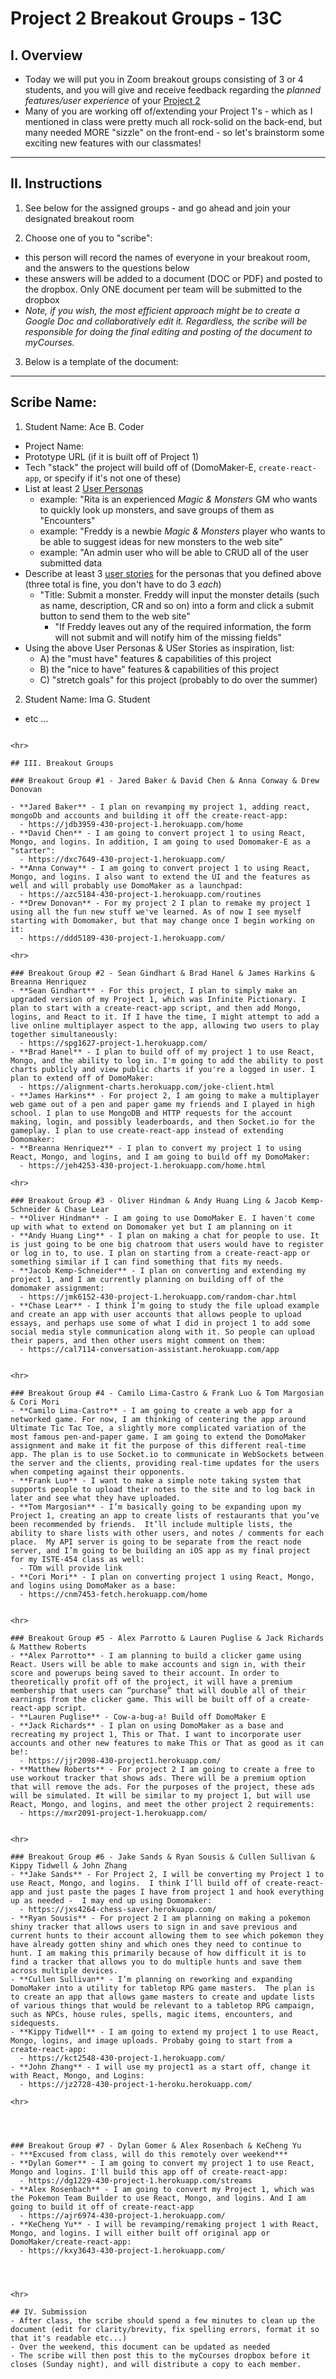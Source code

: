 # Project 2 Breakout Groups - 13C

## I. Overview

- Today we will put you in Zoom breakout groups consisting of 3 or 4 students, and you will give and receive feedback regarding the *planned features/user experience* of your [Project 2](project-2.md)
- Many of you are working off of/extending your Project 1's - which as I mentioned in class were pretty much all rock-solid on the back-end, but many needed MORE "sizzle" on the front-end - so let's brainstorm some exciting new features with our classmates!

<hr>

## II. Instructions

1) See below for the assigned groups - and go ahead and join your designated breakout room

2) Choose one of you to "scribe":
  - this person will record the names of everyone in your breakout room, and the answers to the questions below
  - these answers will be added to a document (DOC or PDF) and posted to the dropbox. Only ONE document per team will be submitted to the dropbox
  - *Note, if you wish, the most efficient approach might be to create a Google Doc and collaboratively edit it. Regardless, the scribe will be responsible for doing the final editing and posting of the document to myCourses.*

3) Below is a template of the document:

<hr>

## Scribe Name:

1) Student Name: Ace B. Coder
- Project Name:
- Prototype URL (if it is built off of Project 1)
- Tech "stack" the project will build off of (DomoMaker-E, `create-react-app`, or specify if it's not one of these)
- List at least 2 [User Personas](https://www.usability.gov/how-to-and-tools/methods/personas.html)
  - example: "Rita is an experienced *Magic & Monsters* GM who wants to quickly look up monsters, and save groups of them as "Encounters"
  - example: "Freddy is a newbie *Magic & Monsters* player who wants to be able to suggest ideas for new monsters to the web site"
  - example: "An admin user who will be able to CRUD all of the user submitted data
- Describe at least 3 [user stories](https://www.productplan.com/glossary/user-story/) for the personas that you defined above (three total is fine, you don't have to do 3 *each*)
  - "Title: Submit a monster. Freddy will input the monster details (such as name, description, CR and so on) into a form and click a submit button to send them to the web site"
    - "If Freddy leaves out any of the required information, the form will not submit and will notify him of the missing fields"
- Using the above User Personas & USer Stories as inspiration, list:
  - A) the "must have" features & capabilities of this project 
  - B) the "nice to have" features &  capabilities of this project 
  - C) "stretch goals" for this project (probably to do over the summer)


2) Student Name: Ima G. Student
- etc ...
```

<hr>

## III. Breakout Groups

### Breakout Group #1 - Jared Baker & David Chen & Anna Conway & Drew Donovan

- **Jared Baker** - I plan on revamping my project 1, adding react, mongoDb and accounts and building it off the create-react-app:
  - https://jdb3959-430-project-1.herokuapp.com/home 
- **David Chen** - I am going to convert project 1 to using React, Mongo, and logins. In addition, I am going to used Domomaker-E as a "starter":
  - https://dxc7649-430-project-1.herokuapp.com/
- **Anna Conway** - I am going to convert project 1 to using React, Mongo, and logins. I also want to extend the UI and the features as well and will probably use DomoMaker as a launchpad:
  - https://azc5184-430-project-1.herokuapp.com/routines
- **Drew Donovan** - For my project 2 I plan to remake my project 1 using all the fun new stuff we've learned. As of now I see myself starting with Domomaker, but that may change once I begin working on it:
  - https://ddd5189-430-project-1.herokuapp.com/

<hr>

### Breakout Group #2 - Sean Gindhart & Brad Hanel & James Harkins & Breanna Henriquez
- **Sean Gindhart** - For this project, I plan to simply make an upgraded version of my Project 1, which was Infinite Pictionary. I plan to start with a create-react-app script, and then add Mongo, logins, and React to it. If I have the time, I might attempt to add a live online multiplayer aspect to the app, allowing two users to play together simultaneously:
  - https://spg1627-project-1.herokuapp.com/
- **Brad Hanel** - I plan to build off of my project 1 to use React, Mongo, and the ability to log in. I'm going to add the ability to post charts publicly and view public charts if you're a logged in user. I plan to extend off of DomoMaker:
  - https://alignment-charts.herokuapp.com/joke-client.html
- **James Harkins** - For project 2, I am going to make a multiplayer web game out of a pen and paper game my friends and I played in high school. I plan to use MongoDB and HTTP requests for the account making, login, and possibly leaderboards, and then Socket.io for the gameplay. I plan to use create-react-app instead of extending Domomaker:
- **Breanna Henriquez** - I plan to convert my project 1 to using React, Mongo, and logins, and I am going to build off my DomoMaker:
  - https://jeh4253-430-project-1.herokuapp.com/home.html

<hr>

### Breakout Group #3 - Oliver Hindman & Andy Huang Ling & Jacob Kemp-Schneider & Chase Lear
- **Oliver Hindman** - I am going to use DomoMaker E. I haven't come up with what to extend on Domomaker yet but I am planning on it
- **Andy Huang Ling** - I plan on making a chat for people to use. It is just going to be one big chatroom that users would have to register or log in to, to use. I plan on starting from a create-react-app or something similar if I can find something that fits my needs.
- **Jacob Kemp-Schneider** - I plan on converting and extending my project 1, and I am currently planning on building off of the domomaker assignment:
  - https://jmk6152-430-project-1.herokuapp.com/random-char.html
- **Chase Lear** - I think I’m going to study the file upload example and create an app with user accounts that allows people to upload essays, and perhaps use some of what I did in project 1 to add some social media style communication along with it. So people can upload their papers, and then other users might comment on them:
  - https://cal7114-conversation-assistant.herokuapp.com/app


<hr>

### Breakout Group #4 - Camilo Lima-Castro & Frank Luo & Tom Margosian & Cori Mori
- **Camilo Lima-Castro** - I am going to create a web app for a networked game. For now, I am thinking of centering the app around Ultimate Tic Tac Toe, a slightly more complicated variation of the most famous pen-and-paper game. I am going to extend the DomoMaker assignment and make it fit the purpose of this different real-time app. The plan is to use Socket.io to communicate in WebSockets between the server and the clients, providing real-time updates for the users when competing against their opponents.
- **Frank Luo** - I want to make a simple note taking system that supports people to upload their notes to the site and to log back in later and see what they have uploaded.
- **Tom Margosian** - I’m basically going to be expanding upon my Project 1, creating an app to create lists of restaurants that you’ve been recommended by friends.  It’ll include multiple lists, the ability to share lists with other users, and notes / comments for each place.  My API server is going to be separate from the react node server, and I’m going to be building an iOS app as my final project for my ISTE-454 class as well:
  - TOm will provide link
- **Cori Mori** - I plan on converting project 1 using React, Mongo, and logins using DomoMaker as a base:
  - https://cnm7453-fetch.herokuapp.com/home


<hr>

### Breakout Group #5 - Alex Parrotto & Lauren Puglise & Jack Richards & Matthew Roberts
- **Alex Parrotto** - I am planning to build a clicker game using React. Users will be able to make accounts and sign in, with their score and powerups being saved to their account. In order to theoretically profit off of the project, it will have a premium membership that users can “purchase” that will double all of their earnings from the clicker game. This will be built off of a create-react-app script.
- **Lauren Puglise** - Cow-a-bug-a! Build off DomoMaker E 
- **Jack Richards** - I plan on using DomoMaker as a base and recreating my project 1, This or That. I want to incorporate user accounts and other new features to make This or That as good as it can be!:
  - https://jjr2098-430-project1.herokuapp.com/
- **Matthew Roberts** - For project 2 I am going to create a free to use workout tracker that shows ads. There will be a premium option that will remove the ads. For the purposes of the project, these ads will be simulated. It will be similar to my project 1, but will use React, Mongo, and logins, and meet the other project 2 requirements:
  - https://mxr2091-project-1.herokuapp.com/


<hr>

### Breakout Group #6 - Jake Sands & Ryan Sousis & Cullen Sullivan & Kippy Tidwell & John Zhang 
- **Jake Sands** - For Project 2, I will be converting my Project 1 to use React, Mongo, and logins.  I think I’ll build off of create-react-app and just paste the pages I have from project 1 and hook everything up as needed -	I may end up using Domomaker:
  - https://jxs4264-chess-saver.herokuapp.com/
- **Ryan Sousis** - For project 2 I am planning on making a pokemon shiny tracker that allows users to sign in and save previous and current hunts to their account allowing them to see which pokemon they have already gotten shiny and which ones they need to continue to hunt. I am making this primarily because of how difficult it is to find a tracker that allows you to do multiple hunts and save them across multiple devices.
- **Cullen Sullivan** - I’m planning on reworking and expanding DomoMaker into a utility for tabletop RPG game masters.  The plan is to create an app that allows game masters to create and update lists of various things that would be relevant to a tabletop RPG campaign, such as NPCs, house rules, spells, magic items, encounters, and sidequests.
- **Kippy Tidwell** - I am going to extend my project 1 to use React, Mongo, logins, and image uploads. Probaby going to start from a create-react-app:
  - https://kct2548-430-project-1.herokuapp.com/
- **John Zhang** - I will use my project1 as a start off, change it with React, Mongo, and Logins:
  - https://jz2728-430-project-1-heroku.herokuapp.com/

<hr>




### Breakout Group #7 - Dylan Gomer & Alex Rosenbach & KeCheng Yu 
- ***Excused from class, will do this remotely over weekend***
- **Dylan Gomer** - I am going to convert my project 1 to use React, Mongo and logins. I'll build this app off of create-react-app:
  - https://dg1229-430-project-1.herokuapp.com/streams
- **Alex Rosenbach** - I am going to convert my Project 1, which was the Pokemon Team Builder to use React, Mongo, and logins. And I am going to build it off of create-react-app
  - https://ajr6974-430-project-1.herokuapp.com/
- **KeCheng Yu** - I will be revamping/remaking project 1 with React, Mongo, and logins. I will either built off original app or DomoMaker/create-react-app:
  - https://kxy3643-430-project-1.herokuapp.com/




<hr>

## IV. Submission
- After class, the scribe should spend a few minutes to clean up the document (edit for clarity/brevity, fix spelling errors, format it so that it's readable etc...)
- Over the weekend, this document can be updated as needed
- The scribe will then post this to the myCourses dropbox before it closes (Sunday night), and will distribute a copy to each member.
